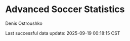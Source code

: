 # Advanced Soccer Statistics
Denis Ostroushko

<!-- gfm -->

Last successful data update: 2025-09-19 00:18:15 CST
